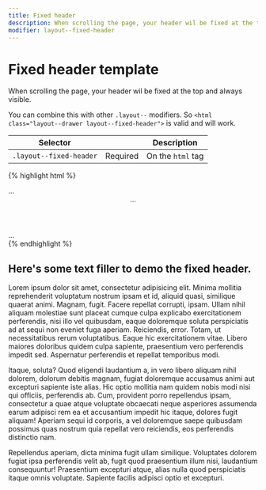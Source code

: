 ```yaml
---
title: Fixed header
description: When scrolling the page, your header wil be fixed at the top and always visible.
modifier: layout--fixed-header
---
```


# Fixed header template

When scrolling the page, your header wil be fixed at the top and always visible.

You can combine this with other `.layout--` modifiers.
So `<html class="layout--drawer layout--fixed-header">` is valid and will work.

<table class="table table--horizontal-borders">
	<thead>
		<tr>
			<th>Selector</th>
			<th></th>
			<th>Description</th>
		</tr>
	</thead>
	<tbody>
		<tr>
			<td><code>.layout--fixed-header</code></td>
			<td><span class="label label--warning">Required</span></td>
			<td>On the <code>html</code> tag</code></td>
		</tr>
	</tbody>
</table>


{% highlight html %}
<!DOCTYPE html>
<html lang="en" class="no-js layout--fixed-header">
<head>...</head>
<body>
	<header class="site-header">...</header>
	<main class="main-container">
		<div class="main-content">
			<div class="container">
				...
			</div>
		</div>
	</main>
</body>
</html>
{% endhighlight %}

## Here's some text filler to demo the fixed header.

Lorem ipsum dolor sit amet, consectetur adipisicing elit. Minima mollitia reprehenderit voluptatum nostrum ipsam et id, aliquid quasi, similique quaerat animi. Magnam, fugit. Facere repellat corrupti, ipsam. Ullam nihil aliquam molestiae sunt placeat cumque culpa explicabo exercitationem perferendis, nisi illo vel quibusdam, eaque doloremque soluta perspiciatis ad at sequi non eveniet fuga aperiam. Reiciendis, error. Totam, ut necessitatibus rerum voluptatibus. Eaque hic exercitationem vitae. Libero maiores doloribus quidem culpa sapiente, praesentium vero perferendis impedit sed. Aspernatur perferendis et repellat temporibus modi.

Itaque, soluta? Quod eligendi laudantium a, in vero libero aliquam nihil dolorem, dolorum debitis magnam, fugiat doloremque accusamus animi aut excepturi sapiente iste alias. Hic optio mollitia nam quidem nobis modi nisi qui officiis, perferendis ab. Cum, provident porro repellendus ipsam, consectetur a quae atque voluptate obcaecati neque asperiores assumenda earum adipisci rem ea et accusantium impedit hic itaque, dolores fugit aliquam! Aperiam sequi id corporis, a vel doloremque saepe quibusdam possimus quas nostrum quia repellat vero reiciendis, eos perferendis distinctio nam.

Repellendus aperiam, dicta minima fugit ullam similique. Voluptates dolorem fugiat ipsa perferendis velit ab, fugit quod praesentium illum nisi, laudantium consequuntur! Praesentium excepturi atque, alias nulla quod perspiciatis itaque omnis voluptate. Sapiente facilis adipisci optio et excepturi.

